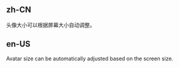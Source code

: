 ## zh-CN

头像大小可以根据屏幕大小自动调整。

## en-US

Avatar size can be automatically adjusted based on the screen size.
